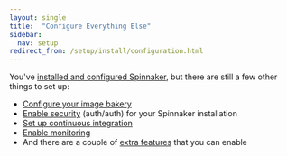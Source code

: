 ```yaml
---
layout: single
title:  "Configure Everything Else"
sidebar:
  nav: setup
redirect_from: /setup/install/configuration.html
---
```


You've [installed and configured Spinnaker](/setup/install/), but there are still a few other things to set up:

* [Configure your image bakery](/setup/bakery/)
* [Enable security](/setup/security/) (auth/auth) for your Spinnaker installation
* [Set up continuous integration](/setup/ci/)
* [Enable monitoring](/setup/monitoring/) 
* And there are a couple of [extra features](/setup/features/) that you can enable